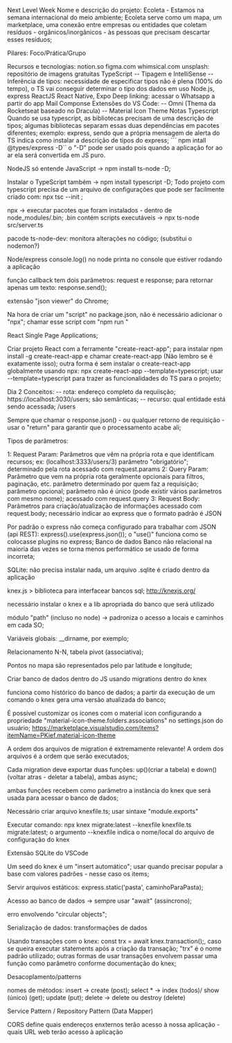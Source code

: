 Next Level Week
Nome e descrição do projeto: Ecoleta - Estamos na semana internacional do meio ambiente; Ecoleta serve como um mapa, um marketplace, uma conexão entre empresas ou entidades que coletam resíduos - orgânicos/inorgânicos - às pessoas que precisam descartar esses resíduos;

Pilares: Foco/Prática/Grupo

Recursos e tecnologias:
notion.so
figma.com
whimsical.com
unsplash: repositório de imagens gratuitas
TypeScript -- Tipagem e IntelliSense -- Inferência de tipos: necessidade de especificar tipos não é plena (100% do tempo), o TS vai conseguir determinar o tipo dos dados em uso
Node.js, express
ReactJS
React Native, Expo
Deep linking: acessar o Whatsapp a partir do app
Mail Componse
Extensões do VS Code: -- Omni (Thema da Rocketseat baseado no Dracula) -- Material Icon Theme
Notas
Typescript
Quando se usa typescript, as bibliotecas precisam de uma descrição de tipos; algumas bibliotecas separam essas duas dependências em pacotes diferentes; exemplo: express, sendo que a própria mensagem de alerta do TS indica como instalar a descrição de tipos do express; ``` npm intall @types/express -D`` o "-D" pode ser usado pois quando a aplicação for ao ar ela será convertida em JS puro.

NodeJS só entende JavaScript -> npm install ts-node -D;

Instalar o TypeScript também -> npm install typescript -D; Todo projeto com typescript precisa de um arquivo de configurações que pode ser facilmente criado com: npx tsc --init ;

npx -> executar pacotes que foram instalados - dentro de node_modules/.bin; .bin contém scripts executáveis -> npx ts-node src/server.ts

pacode ts-node-dev: monitora alterações no código; (substitui o nodemon?)

Node/express
console.log() no node printa no console que estiver rodando a aplicação

função callback tem dois parâmetros: request e response; para retornar apenas um texto: response.send();

extensão "json viewer" do Chrome;

Na hora de criar um "script" no package.json, não é necessário adicionar o "npx"; chamar esse script com "npm run "

React
Single Page Applications;

Criar projeto React com a ferramente "create-react-app"; para instalar npm install -g create-react-app e chamar create-react-app <nome> (Não lembro se é exatamente isso); outra forma é sem instalar o create-react-app globalmente usando npx: npx create-react-app <nome> --template=typescript; usar --template=typescript para trazer as funcionalidades do TS para o projeto;

Dia 2
Conceitos: -- rota: endereço completo da requiisção; https://localhost:3030/users; são semânticas; -- recurso: qual entidade está sendo acessada; /users

Sempre que chamar o response.json() - ou qualquer retorno de requisição - usar o "return" para garantir que o processamento acabe ali;

Tipos de parâmetros:

1: Request Param: Parâmetros que vêm na própria rota e que identificam recursos; ex: (localhost:3333/users/3) parâmetro "obrigatório"; determinado pela rota acessado com request.params 2: Query Param: Parâmetro que vem na própria rota geralmente opcionais para filtros, paginação, etc. parâmetro determinado por quem faz a requisição; parâmetro opcional; parâmetro não é único (pode existir vários parâmetros com mesmo nome); acessado com request.query 3: Request Body: Parâmetros para criação/atualização de informações acessado com request.body; necessário indicar ao express que o formato padrão é JSON

Por padrão o express não começa configurado para trabalhar com JSON (api REST): express().use(express.json()); o "use()" funciona como se colocasse plugins no express;
Banco de dados
Banco não relacional na maioria das vezes se torna menos performático se usado de forma incorreta;

SQLite: não precisa instalar nada, um arquivo .sqlite é criado dentro da aplicação

knex.js > biblioteca para interfacear bancos sql; http://knexjs.org/

necessário instalar o knex e a lib apropriada do banco que será utilizado

módulo "path" (incluso no node) -> padroniza o acesso a locais e caminhos em cada SO;

Variáveis globais: __dirname, por exemplo;

Relacionamento N-N, tabela pivot (associativa);

Pontos no mapa são representados pelo par latitude e longitude;

Criar banco de dados dentro do JS usando migrations dentro do knex

funciona como histórico do banco de dados; a partir da execução de um comando o knex gera uma versão atualizada do banco;

É possível customizar os ícones com o material icon configurando a propriedade "material-icon-theme.folders.associations" no settings.json do usuário; https://marketplace.visualstudio.com/items?itemName=PKief.material-icon-theme

A ordem dos arquivos de migration é extremamente relevante! A ordem dos arquivos é a ordem que serão executados;

Cada migration deve exportar duas funções: up()(criar a tabela) e down()(voltar atras - deletar a tabela), ambas async;

ambas funções recebem como parâmetro a instância do knex que será usada para acessar o banco de dados;

Necessário criar arquivo knexfile.ts; usar sintaxe "module.exports"

Executar comando: npx knex migrate:latest --knexfile knexfile.ts migrate:latest; o argumento --knexfile indica o nome/local do arquivo de configuração do knex

Extensão SQLite do VSCode

Um seed do knex é um "insert automático"; usar quando precisar popular a base com valores padrões - nesse caso os items;

Servir arquivos estáticos: express.static('pasta', caminhoParaPasta);

Acesso ao banco de dados -> sempre usar "await" (assíncrono);

erro envolvendo "circular objects";

Serialização de dados: transformações de dados

Usando transações com o knex: const trx = await knex.transaction();, caso se queira executar statements após a criação da transação; "trx" é o nome padrão utilizado; outras formas de usar transações envolvem passar uma função como parâmetro conforme documentação do knex;

Desacoplamento/patterns

nomes de métodos: insert -> create (post); select * -> index (todos)/ show (único) (get); update (put); delete -> delete ou destroy (delete)

Service Pattern / Repository Pattern (Data Mapper)

CORS define quais endereços enxternos terão acesso à nossa aplicação - quais URL web terão acesso à aplicação